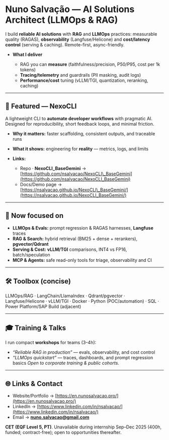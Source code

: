 # Nuno Salvação — AI Solutions Architect (LLMOps & RAG)

I build **reliable AI solutions** with **RAG** and **LLMOps** practices: measurable quality (RAGAS), **observability** (Langfuse/Helicone) and **cost/latency control** (serving & caching). Remote-first, async-friendly.

* **What I deliver**

  * RAG you can **measure** (faithfulness/precision, P50/P95, cost per 1k tokens)
  * **Tracing/telemetry** and guardrails (PII masking, audit logs)
  * **Performance/cost** tuning (vLLM/TGI, quantization, reranking, caching)

---

## 🚀 Featured — NexoCLI

A lightweight CLI to **automate developer workflows** with pragmatic AI. Designed for reproducibility, short feedback loops, and minimal friction.

* **Why it matters:** faster scaffolding, consistent outputs, and traceable runs
* **What it shows:** engineering for **reality** — metrics, logs, and limits
* **Links:**

  * Repo · **NexoCLI\_BaseGemini** → [https://github.com/nsalvacao/NexoCLI\_BaseGemini](https://github.com/nsalvacao/NexoCLI_BaseGemini)
  * Docs/Demo page → [https://nsalvacao.github.io/NexoCLI\_BaseGemini/](https://nsalvacao.github.io/NexoCLI_BaseGemini/)

---

## 🧭 Now focused on

* **LLMOps & Evals:** prompt regression & RAGAS harnesses, **Langfuse** traces
* **RAG & Search:** hybrid retrieval (BM25 + dense + rerankers), **pgvector/Qdrant**
* **Serving & Cost:** **vLLM/TGI** comparisons, INT4 vs FP16, batch/speculation
* **MCP & Agents:** safe read-only tools for triage, observability and CI

---

## 🛠️ Toolbox (concise)

LLMOps/RAG · LangChain/LlamaIndex · Qdrant/pgvector · Langfuse/Helicone · vLLM/TGI · Docker · Python (POC/automation) · SQL · Power Platform/SAP Build (adjacent)

---

## 🎓 Training & Talks

I run compact **workshops** for teams (3–4h):

* *“Reliable RAG in production”* — evals, observability, and cost control
* *“LLMOps quickstart”* — traces, dashboards, and prompt regression basics
  *Open to corporate training & public cohorts.*

---

## 🌐 Links & Contact

* Website/Portfolio → [https://en.nunosalvacao.pro/](https://en.nunosalvacao.pro/)
* LinkedIn → [https://www.linkedin.com/in/nsalvacao/](https://www.linkedin.com/in/nsalvacao/)
* Email → **[nuno.salvacao@gmail.com](mailto:nuno.salvacao@gmail.com)**

**CET (EQF Level 5, PT)**. Unavailable during internship Sep–Dec 2025 (400h, funded; contract-free); open to opportunities thereafter.
